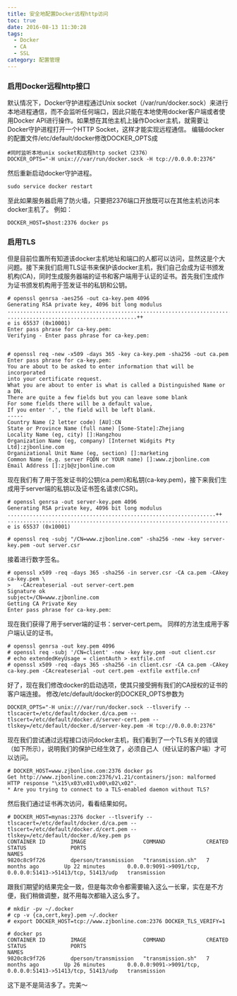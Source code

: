 ```yaml
---
title: 安全地配置Docker远程http访问
toc: true
date: 2016-08-13 11:30:28
tags:
  - Docker
  - CA
  - SSL
category: 配置管理
---
```

### 启用Docker远程http接口
默认情况下，Docker守护进程通过Unix socket（/var/run/docker.sock）来进行本地进程通信，而不会监听任何端口，因此只能在本地使用docker客户端或者使用Docker API进行操作。如果想在其他主机上操作Docker主机，就需要让Docker守护进程打开一个HTTP Socket，这样才能实现远程通信。
编辑docker的配置文件/etc/default/docker修改DOCKER_OPTS成
```
#同时监听本地unix socket和远程http socket（2376）
DOCKER_OPTS="-H unix:///var/run/docker.sock -H tcp://0.0.0.0:2376"
```
然后重新启动docker守护进程。
```
sudo service docker restart
```
至此如果服务器启用了防火墙，只要把2376端口开放既可以在其他主机访问本docker主机了。
例如：
```
DOCKER_HOST=$host:2376 docker ps
```

### 启用TLS
但是目前位置所有知道该docker主机地址和端口的人都可以访问，显然这是个大问题。接下来我们启用TLS证书来保护该docker主机，我们自己会成为证书颁发机构(CA)，同时生成服务器端的证书和客户端用于认证的证书。首先我们生成作为证书颁发机构用于签发证书的私钥和公钥。
```
# openssl genrsa -aes256 -out ca-key.pem 4096
Generating RSA private key, 4096 bit long modulus
.................................................................................................................................................++
.........................................++
e is 65537 (0x10001)
Enter pass phrase for ca-key.pem:
Verifying - Enter pass phrase for ca-key.pem:


# openssl req -new -x509 -days 365 -key ca-key.pem -sha256 -out ca.pem
Enter pass phrase for ca-key.pem:
You are about to be asked to enter information that will be incorporated
into your certificate request.
What you are about to enter is what is called a Distinguished Name or a DN.
There are quite a few fields but you can leave some blank
For some fields there will be a default value,
If you enter '.', the field will be left blank.
-----
Country Name (2 letter code) [AU]:CN
State or Province Name (full name) [Some-State]:Zhejiang
Locality Name (eg, city) []:Hangzhou
Organization Name (eg, company) [Internet Widgits Pty Ltd]:zjbonline.com
Organizational Unit Name (eg, section) []:marketing
Common Name (e.g. server FQDN or YOUR name) []:www.zjbonline.com        
Email Address []:zjb@zjbonline.com
```
现在我们有了用于签发证书的公钥(ca.pem)和私钥(ca-key.pem)，接下来我们生成用于server端的私钥以及证书签名请求(CSR)。
```
# openssl genrsa -out server-key.pem 4096
Generating RSA private key, 4096 bit long modulus
..................................................................++
..................................................................................................................................................................................++
e is 65537 (0x10001)

# openssl req -subj "/CN=www.zjbonline.com" -sha256 -new -key server-key.pem -out server.csr
```
接着进行数字签名。
```
# openssl x509 -req -days 365 -sha256 -in server.csr -CA ca.pem -CAkey ca-key.pem \
>   -CAcreateserial -out server-cert.pem
Signature ok
subject=/CN=www.zjbonline.com
Getting CA Private Key
Enter pass phrase for ca-key.pem:
```
现在我们获得了用于server端的证书：server-cert.pem。
同样的方法生成用于客户端认证的证书。
```
# openssl genrsa -out key.pem 4096
# openssl req -subj '/CN=client' -new -key key.pem -out client.csr
# echo extendedKeyUsage = clientAuth > extfile.cnf
# openssl x509 -req -days 365 -sha256 -in client.csr -CA ca.pem -CAkey ca-key.pem -CAcreateserial -out cert.pem -extfile extfile.cnf
```
好了，现在我们修改docker的启动选项，使其只接受拥有我们的CA授权的证书的客户端连接。
修改/etc/default/docker的DOCKER_OPTS参数为
```
DOCKER_OPTS="-H unix:///var/run/docker.sock --tlsverify --tlscacert=/etc/default/docker.d/ca.pem --tlscert=/etc/default/docker.d/server-cert.pem --tlskey=/etc/default/docker.d/server-key.pem -H tcp://0.0.0.0:2376"
```
现在我们尝试通过远程接口访问docker主机，我们看到了一个TLS有关的错误（如下所示），说明我们的保护已经生效了，必须自己人（经认证的客户端）才可以访问。
```
# DOCKER_HOST=www.zjbonline.com:2376 docker ps
Get http://www.zjbonline.com:2376/v1.21/containers/json: malformed HTTP response "\x15\x03\x01\x00\x02\x02".
* Are you trying to connect to a TLS-enabled daemon without TLS?
```
然后我们通过证书再次访问，看看结果如何。
```
# DOCKER_HOST=mynas:2376 docker --tlsverify --tlscacert=/etc/default/docker.d/ca.pem --tlscert=/etc/default/docker.d/cert.pem --tlskey=/etc/default/docker.d/key.pem ps
CONTAINER ID        IMAGE                  COMMAND             CREATED             STATUS              PORTS                                                         NAMES
9820c8c9f726        dperson/transmission   "transmission.sh"   7 months ago        Up 22 minutes       0.0.0.0:9091->9091/tcp, 0.0.0.0:51413->51413/tcp, 51413/udp   transmission
```
跟我们期望的结果完全一致，但是每次命令都需要输入这么一长窜，实在是不方便，我们稍做调整，就不用每次都输入这么多了。
```
# mkdir -pv ~/.docker
# cp -v {ca,cert,key}.pem ~/.docker
# export DOCKER_HOST=tcp://www.zjbonline.com:2376 DOCKER_TLS_VERIFY=1

# docker ps
CONTAINER ID        IMAGE                  COMMAND             CREATED             STATUS              PORTS                                                         NAMES
9820c8c9f726        dperson/transmission   "transmission.sh"   7 months ago        Up 26 minutes       0.0.0.0:9091->9091/tcp, 0.0.0.0:51413->51413/tcp, 51413/udp   transmission
```
这下是不是简洁多了。完美～
